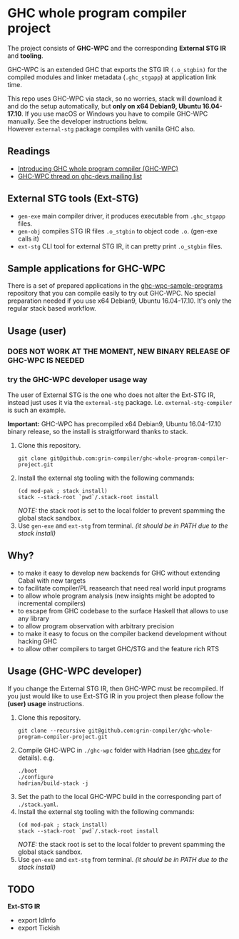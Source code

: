 # GHC whole program compiler project

The project consists of **GHC-WPC** and the corresponding **External STG IR** and **tooling**.


GHC-WPC is an extended GHC that exports the STG IR `(.o_stgbin)` for the compiled modules and linker metadata (`.ghc_stgapp`) at application link time.  


This repo uses GHC-WPC via stack, so no worries, stack will download it and do the setup automatically, but **only on x64 Debian9, Ubuntu 16.04-17.10**.
If you use macOS or Windows you have to compile GHC-WPC manually. See the developer instructions below.  
However `external-stg` package compiles with vanilla GHC also.

## Readings
- [Introducing GHC whole program compiler (GHC-WPC)](https://www.patreon.com/posts/introducing-ghc-38173710)
- [GHC-WPC thread on ghc-devs mailing list](https://mail.haskell.org/pipermail/ghc-devs/2020-June/018994.html)

## External STG tools (Ext-STG)
- `gen-exe` main compiler driver, it produces executable from `.ghc_stgapp` files.
- `gen-obj` compiles STG IR files `.o_stgbin` to object code `.o`. (gen-exe calls it)
- `ext-stg` CLI tool for external STG IR, it can pretty print `.o_stgbin` files.

## Sample applications for GHC-WPC

There is a set of prepared applications in the [ghc-wpc-sample-programs](https://github.com/grin-compiler/ghc-wpc-sample-programs) repository that you can compile easily to try out GHC-WPC.
No special preparation needed if you use x64 Debian9, Ubuntu 16.04-17.10. It's only the regular stack based workflow.

## Usage (user)
### DOES NOT WORK AT THE MOMENT, NEW BINARY RELEASE OF GHC-WPC IS NEEDED
### try the GHC-WPC developer usage way

The user of External STG is the one who does not alter the Ext-STG IR, instead just uses it via the `external-stg` package.
I.e. `external-stg-compiler` is such an example.

**Important:** GHC-WPC has precompiled x64 Debian9, Ubuntu 16.04-17.10 binary release, so the install is straigtforward thanks to stack.

1. Clone this repository.
   ```
   git clone git@github.com:grin-compiler/ghc-whole-program-compiler-project.git
   ```
2. Install the external stg tooling with the following commands:
   ```
   (cd mod-pak ; stack install)
   stack --stack-root `pwd`/.stack-root install
   ```
   *NOTE:* the stack root is set to the local folder to prevent spamming the global stack sandbox.  
3. Use `gen-exe` and `ext-stg` from terminal. *(it should be in PATH due to the stack install)*

## Why?
- to make it easy to develop new backends for GHC without extending Cabal with new targets
- to facilitate compiler/PL reasearch that need real world input programs
- to allow whole program analysis (new insights might be adopted to incremental compilers)  
- to escape from GHC codebase to the surface Haskell that allows to use any library
- to allow program observation with arbitrary precision
- to make it easy to focus on the compiler backend development without hacking GHC
- to allow other compilers to target GHC/STG and the feature rich RTS 

## Usage (GHC-WPC developer)

If you change the External STG IR, then GHC-WPC must be recompiled. If you just would like to use Ext-STG IR in you project then please follow the **(user) usage** instructions.

1. Clone this repository.
   ```
   git clone --recursive git@github.com:grin-compiler/ghc-whole-program-compiler-project.git
   ```
2. Compile GHC-WPC in `./ghc-wpc` folder with Hadrian (see [ghc.dev](https://ghc.dev) for details). e.g.
   ```
   ./boot
   ./configure
   hadrian/build-stack -j
   ```
3. Set the path to the local GHC-WPC build in the corresponding part of `./stack.yaml`.
4. Install the external stg tooling with the following commands:
   ```
   (cd mod-pak ; stack install)
   stack --stack-root `pwd`/.stack-root install
   ```
   *NOTE:* the stack root is set to the local folder to prevent spamming the global stack sandbox.  
5. Use `gen-exe` and `ext-stg` from terminal. *(it should be in PATH due to the stack install)*

## TODO
**Ext-STG IR**
- export IdInfo
- export Tickish
